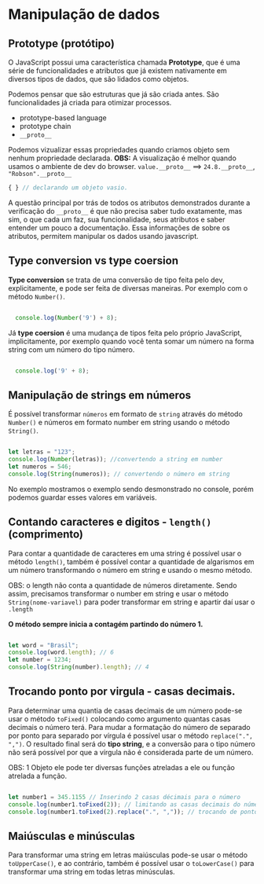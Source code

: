 # Manipulação de dados

## Prototype (protótipo)

O JavaScript possui uma característica chamada **Prototype**, que é uma série de funcionalidades e atributos que já existem nativamente em diversos tipos de dados, que são lidados como objetos.

Podemos pensar que são estruturas que já são criada antes. São funcionalidades já criada para otimizar processos.

* prototype-based language
* prototype chain
* `__proto__`

Podemos vizualizar essas propriedades quando criamos objeto sem nenhum propriedade declarada.
**OBS:** A visualização é melhor quando usamos o ambiente de dev do browser.
  `value.__proto__` ==> `24.8.__proto__`, `"Robson".__proto__`

```javascript
{ } // declarando um objeto vasio.
```
A questão principal por trás de todos os atributos demonstrados durante a verificação do `__proto__` é que não precisa saber tudo exatamente, mas sim, o que cada um faz, sua funcionalidade, seus atributos e saber entender um pouco a documentação.
Essa informações de sobre os atributos, permitem manipular os dados usando javascript.

## Type conversion vs type coersion

**Type conversion** se trata de uma conversão de tipo feita pelo dev, explicitamente, e pode ser feita de diversas maneiras. Por exemplo com o método `Number()`.

```javascript

  console.log(Number('9') + 8);

```

Já **type coersion** é uma mudança de tipos feita pelo próprio JavaScript, implicitamente, por exemplo quando você tenta somar um número na forma string com um número do tipo número.

```javascript

  console.log('9' + 8);

```

## Manipulação de strings em números

É possível transformar `números` em formato de `string` através do método `Number()` e números em formato number em string usando o método `String()`.

``` javascript

let letras = "123";
console.log(Number(letras)); //convertendo a string em number
let numeros = 546;
console.log(String(numeros)); // convertendo o número em string

```
No exemplo mostramos o exemplo sendo desmonstrado no console, porém podemos guardar esses valores em variáveis.

## Contando caracteres e digitos - `length()` (comprimento)

Para contar a quantidade de caracteres em uma string é possível usar o método `length()`, também é possível contar a quantidade de algarismos em um número transformando o número em string e usando o mesmo método.

OBS: o length não conta a quantidade de números diretamente. Sendo assim, precisamos transformar o number em string e usar o método `String(nome-variavel)` para poder transformar em string e apartir daí usar o `.length`

**O método sempre inicia a contagém partindo do número 1.**

```javascript

let word = "Brasil";
console.log(word.length); // 6
let number = 1234;
console.log(String(number).length); // 4

```

## Trocando ponto por virgula - casas decimais.

Para determinar uma quantia de casas decimais de um número pode-se usar o método `toFixed()` colocando como argumento quantas casas decimais o número terá.
Para mudar a formatação do número de separado por ponto para separado por vírgula é possível usar o método `replace(".", ",")`. O resultado final será do **tipo string**, e a conversão para o tipo número não será possível por que a vírgula não é considerada parte de um número.

OBS: 1 Objeto ele pode ter diversas funções atreladas a ele ou função atrelada a função.

```javascript

let number1 = 345.1155 // Inserindo 2 casas décimais para o número
console.log(number1.toFixed(2)); // limitando as casas decimais do número
console.log(number1.toFixed(2).replace(".", ",")); // trocando de ponto para virgula

```
 ## Maiúsculas e minúsculas

 Para transformar uma string em letras maiúsculas pode-se usar o método `toUpperCase()`, e ao contrário, também é possível usar o `toLowerCase()` para transformar uma string em todas letras minúsculas.

